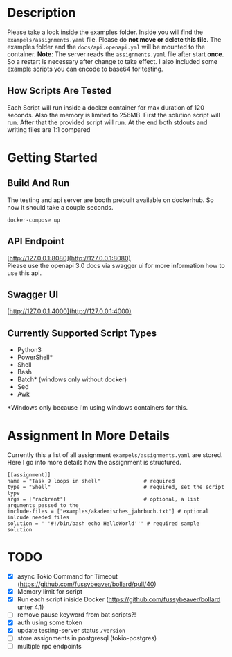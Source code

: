 # Description

Please take a look inside the examples folder. Inside you will find the `exampels/assignments.yaml` file. Please do **not move or delete this file**.
The examples folder and the `docs/api.openapi.yml` will be mounted to the container. **Note**: The server reads the `assignments.yaml` file after start **once**. So a restart is necessary after change to take effect. I also included some example scripts you can encode to base64 for testing.
## How Scripts Are Tested
Each Script will run inside a docker container for max duration of 120 seconds. 
Also the memory is limited to 256MB. First the solution script will run. After that the provided script will run. At the end both stdouts and writing files are 1:1 compared

# Getting Started

## Build And Run

The testing and api server are booth prebuilt available on dockerhub.
So now it should take a couple seconds.

```
docker-compose up
```

## API Endpoint

[http://127.0.0.1:8080](http://127.0.0.1:8080)  
Please use the openapi 3.0 docs via swagger ui for more information how to use this api.

## Swagger UI

[http://127.0.0.1:4000](http://127.0.0.1:4000)

## Currently Supported Script Types

- Python3
- PowerShell\*
- Shell
- Bash
- Batch\* (windows only without docker)
- Sed
- Awk

\*Windows only because I'm using windows containers for this.

# Assignment In More Details

Currently this a list of all assignment `exampels/assignments.yaml` are stored.
Here I go into more details how the assignment is structured.

```
[[assignment]]
name = "Task 9 loops in shell"              # required
type = "Shell"                              # required, set the script type
args = ["rackrent"]                         # optional, a list arguments passed to the
include-files = ["examples/akademisches_jahrbuch.txt"] # optional inlcude needed files
solution = '''#!/bin/bash echo HelloWorld''' # required sample solution
```

# TODO

- [x] async Tokio Command for Timeout (https://github.com/fussybeaver/bollard/pull/40)
- [x] Memory limit for script
- [x] Run each script iniside Docker (https://github.com/fussybeaver/bollard unter 4.1)
- [ ] remove pause keyword from bat scripts?!
- [x] auth using some token
- [x] update testing-server status `/version`
- [ ] store assignments in postgresql (tokio-postgres)
- [ ] multiple rpc endpoints